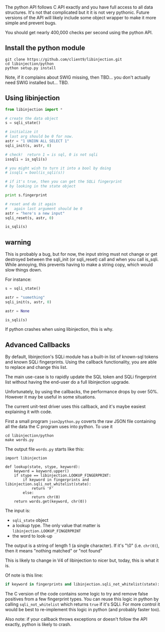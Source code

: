 
The python API follows C API exactly and you have full access to all
data structures.  It's not that complicated but it it is not very
pythonic. Future versions of the API will likely include some object
wrapper to make it more simple and prevent bugs.

You should get nearly 400,000 checks per second using the python API.

Install the python module
-------------------------

```
git clone https://github.com/client9/libinjection.git
cd libinjection/python
python setup.py install
```

Note, if it complains about SWIG missing, then  TBD... you
don't actually need SWIG installed but...  TBD.

Using libinjection
--------------------------

```python
from libinjection import *

# create the data object
s = sqli_state()

# initialize it
# last arg should be 0 for now.
astr = "1 UNION ALL SELECT 1"
sqli_init(s, astr, 0)

# check!  return 1 = is sql, 0 is not sqli
issqli = is_sqli(s)

# you might wish to turn it into a bool by doing
# issqli = bool(is_sqli(s))

# if it's true, then you can get the SQLi fingerprint
# by looking in the state object

print s.fingerprint

# reset and do it again
#   again last argument should be 0
astr = "here's a new input"
sqli_reset(s, astr, 0)

is_sqli(s)

```


warning
----------------------------

This is probably a bug, but for now, the input string must not change
or get destroyed between the sqli_init (or sqli_reset) call and when
you call is_sqli.  While annoying, this prevents having to make a
string copy, which would slow things down.

For instance:

```python
s = sqli_state()

astr = "something"
sqli_init(s, astr, 0)

astr = None

is_sqli(s)
```

If python crashes when using libinjection, this is why.


Advanced Callbacks
----------------------------

By default, libinjection's SQLi module has a built-in list of
known-sql tokens and known SQLi fingerprints.  Using the callback
functionality, you are able to replace and change this list.

The main use-case is to rapidly update the SQL token and SQLi
fingerprint list without having the end-user do a full libinjection
upgrade.

Unfortunately, by using the callbacks, the performance drops by over
50%.  However it may be useful in some situations.

The current unit-test driver uses this callback, and it's maybe
easiest explaining it with code.

First a small program `json2python.py` coverts the raw JSON file
containing all the data the C program uses into python.  To
use it

```
cd libinjection/python
make words.py
```

The output file `words.py` starts like this:

```
import libinjection

def lookup(state, stype, keyword):
    keyword = keyword.upper()
    if stype == libinjection.LOOKUP_FINGERPRINT:
        if keyword in fingerprints and libinjection.sqli_not_whitelist(state):
            return 'F'
        else:
            return chr(0)
    return words.get(keyword, chr(0))
```

The input is:

* `sqli_state` object
* a lookup type.  The only value that matter is `libinjection.LOOKUP_FINGERPRINT`
* the word to look-up

The output is a string of length 1 (a single character).  If it's "\0" (i.e. `chr(0)`), then
it means "nothing matched" or "not found"

This is likely to change in V4 of libinjection to nicer but, today,
this is what it is.

Of note is this line:

```python
if keyword in fingerprints and libinjection.sqli_not_whitelist(state):
```

The C version of the code contains some logic to try and remove false
positives from a few fingerprint types.  You can reuse this logic in
python by calling `sqli_not_whitelist` which returns `true` if it's
SQLi.  For more control it would be best to re-implement this logic in
python (and probably faster too).

Also note: if your callback throws exceptions or doesn't follow the
API exactly, python is likely to crash.

